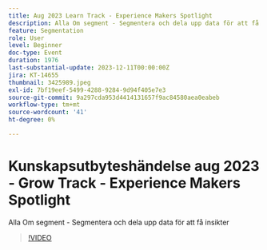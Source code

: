 ```yaml
---
title: Aug 2023 Learn Track - Experience Makers Spotlight
description: Alla Om segment - Segmentera och dela upp data för att få insikter
feature: Segmentation
role: User
level: Beginner
doc-type: Event
duration: 1976
last-substantial-update: 2023-12-11T00:00:00Z
jira: KT-14655
thumbnail: 3425989.jpeg
exl-id: 7bf19eef-5499-4288-9284-9d94f405e7e3
source-git-commit: 9a297cda953d4414131657f9ac84580aea0eabeb
workflow-type: tm+mt
source-wordcount: '41'
ht-degree: 0%

---
```


# Kunskapsutbyteshändelse aug 2023 - Grow Track - Experience Makers Spotlight

Alla Om segment - Segmentera och dela upp data för att få insikter

>[!VIDEO](https://video.tv.adobe.com/v/3456611/?learn=on&captions=swe)
